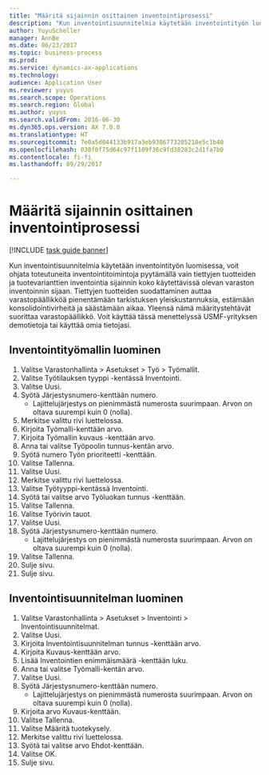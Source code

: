 ```yaml
--- 
title: "Määritä sijainnin osittainen inventointiprosessi"
description: "Kun inventointisuunnitelmia käytetään inventointityön luomisessa, voit ohjata toteutuneita inventointitoimintoja pyytämällä vain tiettyjen tuotteiden ja tuotevarianttien inventointia sijainnin koko käytettävissä olevan varaston inventoinnin sijaan."
author: YuyuScheller
manager: AnnBe
ms.date: 06/23/2017
ms.topic: business-process
ms.prod: 
ms.service: dynamics-ax-applications
ms.technology: 
audience: Application User
ms.reviewer: yuyus
ms.search.scope: Operations
ms.search.region: Global
ms.author: yuyus
ms.search.validFrom: 2016-06-30
ms.dyn365.ops.version: AX 7.0.0
ms.translationtype: HT
ms.sourcegitcommit: 7e0a5d044133b917a3eb9386773205218e5c1b40
ms.openlocfilehash: 030f0f75d64c97f1109f36c9fd38283c2d1fa7b0
ms.contentlocale: fi-fi
ms.lasthandoff: 09/29/2017

---
```

# <a name="define-partial-location-cycle-counting-process"></a>Määritä sijainnin osittainen inventointiprosessi 

[!INCLUDE [task guide banner](../../includes/task-guide-banner.md)]

Kun inventointisuunnitelmia käytetään inventointityön luomisessa, voit ohjata toteutuneita inventointitoimintoja pyytämällä vain tiettyjen tuotteiden ja tuotevarianttien inventointia sijainnin koko käytettävissä olevan varaston inventoinnin sijaan. Tiettyjen tuotteiden suodattaminen auttaa varastopäällikköä pienentämään tarkistuksen yleiskustannuksia, estämään konsolidointivirheitä ja säästämään aikaa. Yleensä nämä määritystehtävät suorittaa varastopäällikkö. Voit käyttää tässä menettelyssä USMF-yrityksen demotietoja tai käyttää omia tietojasi.


## <a name="create-a-cycle-counting-work-template"></a>Inventointityömallin luominen
1. Valitse Varastonhallinta > Asetukset > Työ > Työmallit.
2. Valitse Työtilauksen tyyppi -kentässä Inventointi.
3. Valitse Uusi.
4. Syötä Järjestysnumero-kenttään numero.
    * Lajittelujärjestys on pienimmästä numerosta suurimpaan. Arvon on oltava suurempi kuin 0 (nolla).  
5. Merkitse valittu rivi luettelossa.
6. Kirjoita Työmalli-kenttään arvo.
7. Kirjoita Työmallin kuvaus -kenttään arvo.
8. Anna tai valitse Työpoolin tunnus-kentän arvo.
9. Syötä numero Työn prioriteetti -kenttään.
10. Valitse Tallenna.
11. Valitse Uusi.
12. Merkitse valittu rivi luettelossa.
13. Valitse Työtyyppi-kentässä Inventointi.
14. Syötä tai valitse arvo Työluokan tunnus -kenttään.
15. Valitse Tallenna.
16. Valitse Työrivin tauot.
17. Valitse Uusi.
18. Syötä Järjestysnumero-kenttään numero.
    * Lajittelujärjestys on pienimmästä numerosta suurimpaan. Arvon on oltava suurempi kuin 0 (nolla).  
19. Valitse Tallenna.
20. Sulje sivu.
21. Sulje sivu.

## <a name="create-a-cycle-counting-plan"></a>Inventointisuunnitelman luominen
1. Valitse Varastonhallinta > Asetukset > Inventointi > Inventointisuunnitelmat.
2. Valitse Uusi.
3. Kirjoita Inventointisuunnitelman tunnus -kenttään arvo.
4. Kirjoita Kuvaus-kenttään arvo.
5. Lisää Inventointien enimmäismäärä -kenttään luku.
6. Anna tai valitse Työmalli-kentän arvo.
7. Valitse Uusi.
8. Syötä Järjestysnumero-kenttään numero.
    * Lajittelujärjestys on pienimmästä numerosta suurimpaan. Arvon on oltava suurempi kuin 0 (nolla).  
9. Kirjoita arvo Kuvaus-kenttään.
10. Valitse Tallenna.
11. Valitse Määritä tuotekysely.
12. Merkitse valittu rivi luettelossa.
13. Syötä tai valitse arvo Ehdot-kenttään.
14. Valitse OK.
15. Sulje sivu.


